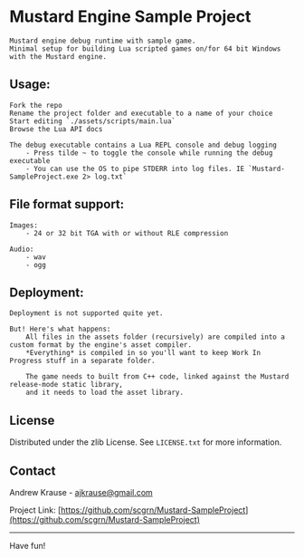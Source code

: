 # Mustard Engine Sample Project
	Mustard engine debug runtime with sample game.
	Minimal setup for building Lua scripted games on/for 64 bit Windows with the Mustard engine.
## Usage:
	Fork the repo
	Rename the project folder and executable to a name of your choice
	Start editing `./assets/scripts/main.lua`
	Browse the Lua API docs

	The debug executable contains a Lua REPL console and debug logging
		- Press tilde ~ to toggle the console while running the debug executable
		- You can use the OS to pipe STDERR into log files. IE `Mustard-SampleProject.exe 2> log.txt`
## File format support:
	Images:
		- 24 or 32 bit TGA with or without RLE compression
	
	Audio:
		- wav
		- ogg
## Deployment:
	Deployment is not supported quite yet.
	
	But! Here's what happens:
		All files in the assets folder (recursively) are compiled into a custom format by the engine's asset compiler.
		*Everything* is compiled in so you'll want to keep Work In Progress stuff in a separate folder.
		
		The game needs to built from C++ code, linked against the Mustard release-mode static library,
		and it needs to load the asset library.
## License
Distributed under the zlib License. See `LICENSE.txt` for more information.
## Contact
Andrew Krause - ajkrause@gmail.com

Project Link: [https://github.com/scgrn/Mustard-SampleProject](https://github.com/scgrn/Mustard-SampleProject)

---

Have fun!
